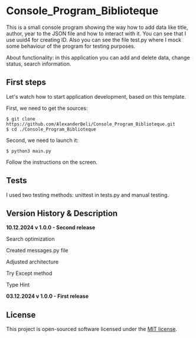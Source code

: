 # Console_Program_Biblioteque

This is a small console program showing the way how to add data like title,  author, year to the JSON file and how to interact with it. You can see that I use uuid4 for creating ID. Also you can see the file test.py where I mock some behaviour of the program for testing purposes.

About functionality: in this application you can add and delete data, change status, search information.

## First steps

Let's watch how to start application development, based on this template. 


First, we need to get the sources:

```shell
$ git clone https://github.com/AlexanderBeli/Console_Program_Biblioteque.git
$ cd ./Console_Program_Biblioteque
```
Second, we need to launch it:

```shell
$ python3 main.py
```
 
Follow the instructions on the screen.

## Tests

I used two testing methods: unittest in tests.py and manual testing.  

## Version History & Description
**10.12.2024  v 1.0.0 - Second release**

Search optimization

Created messages.py file

Adjusted architecture

Try Except method

Type Hint

**03.12.2024  v 1.0.0 - First release** 

## License

This project is open-sourced software licensed under the [MIT license](https://opensource.org/licenses/MIT).
